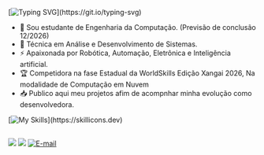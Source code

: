 [![Typing SVG](https://readme-typing-svg.demolab.com?font=Fira+Code&size=28&color=F74C24FF&center=true&vCenter=true&&width=900&lines=Olá,+seja+bem+vindo(a)+ao+meu+perfil+do+GitHub!;Eu+me+chamo+Gabriela+Santos!)](https://git.io/typing-svg)

- 🌱 Sou estudante de Engenharia da Computação. (Previsão de conclusão 12/2026)
- 🌱 Técnica em Análise e Desenvolvimento de Sistemas.
- ⚡ Apaixonada por Robótica, Automação, Eletrônica e Inteligência artificial.
- 🏆 Competidora na fase Estadual da WorldSkills Edição Xangai 2026, Na modalidade de Computação em Nuvem
- 📥 Publico aqui meu projetos afim de acompnhar minha evolução como desenvolvedora.

[![My Skills](https://skillicons.dev/icons?i=js,nodejs,aws,py,java,arduino,)](https://skillicons.dev)

##

<div> 
  <a href="https://instagram.com/gabivitoriax_" target="_blank"><img src="https://img.shields.io/badge/-Instagram-%23E4405F?style=for-the-badge&logo=instagram&logoColor=white" target="_blank"></a> 
  <a href="https://www.linkedin.com/in/gabriela-santos-11a1931b7/" target="_blank"><img src="https://img.shields.io/badge/-LinkedIn-%230077B5?style=for-the-badge&logo=linkedin&logoColor=white" target="_blank"></a> 
  <a href="mailto:gabrielavrsantos@gmail.com"><img title="E-mail" src="https://img.shields.io/badge/-Gmail-%23333?style=for-the-badge&logo=gmail&logoColor=white &logoColor=white" target="_blank"/></a>
</div>


  
